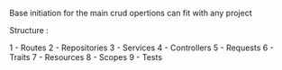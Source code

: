 Base initiation for the main crud opertions can fit with any project 

Structure : 

1 - Routes
2 - Repositories
3 - Services
4 - Controllers
5 - Requests
6 - Traits
7 - Resources
8 - Scopes
9 - Tests
